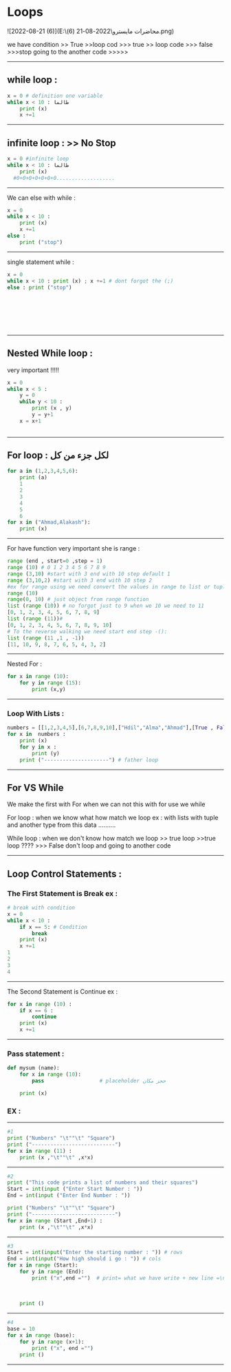 # Loops 



![2022-08-21 (6)](E:\محاضرات مايسترو\2022-08-21 (6).png)

we have condition  >> True >>loop cod >>> true  >> loop code >>> false  >>>stop  going to the another code >>>>>

------------

## while loop :

```python
x = 0 # definition one variable
while x < 10 : طالما 
    print (x)
    x +=1
```



[^]: !image-20220821025018412(C:\Users\49157\AppData\Roaming\Typora\typora-user-images\image-20220821025018412.png)

-------------------

## infinite  loop :  >> No Stop 

```python
x = 0 #infinite loop 
while x < 10 : طالما 
    print (x)
  #0+0+0+0+0+0+0...................
```

------------

We can else with while  :

```python
x = 0
while x < 10 :
    print (x)
    x +=1
else :
    print ("stop")
```



---------------------

single statement while :

```python
x = 0
while x < 10 : print (x) ; x +=1 # dont forgot the (;)
else : print ("stop")
    
 
    
    

    
```

 

----------------------

## Nested While loop : 

very important  !!!!!

```py
x = 0
while x < 5 :
    y = 0
    while y < 10 :
        print (x , y)
        y = y+1
    x = x+1
        
```

-------------------

## For loop : لكل جزء من كل 

```python
for a in (1,2,3,4,5,6):
    print (a)
    1
    2
    3
    4
    5
    6
for x in ("Ahmad,Alakash"):
    print (x)

```

---------------

For have function  very important she is range : 

```python
range (end , start=0 ,step = 1)
range (10) # 0 1 2 3 4 5 6 7 8 9
range (3,10) #start with 3 end with 10 step default 1
range (3,10,2) #start with 3 end with 10 step 2
#ex for range using we need convert the values in range to list or tuple >>
range (10)
range(0, 10) # just object from range function
list (range (10)) # no forgot just to 9 when we 10 we need to 11 
[0, 1, 2, 3, 4, 5, 6, 7, 8, 9]
list (range (11))# 
[0, 1, 2, 3, 4, 5, 6, 7, 8, 9, 10]
# To the reverse walking we need start end step -():
list (range (11 ,1 , -1))
[11, 10, 9, 8, 7, 6, 5, 4, 3, 2]


```

-------------

Nested For :

```python
for x in range (10):
    for y in range (15):
        print (x,y)

```

----------

### Loop With Lists :

```python
numbers = [[1,2,3,4,5],[6,7,8,9,10],["Hdil","Alma","Ahmad"],[True , False]] # list of lists
for x in  numbers : 
    print (x)
    for y in x :
        print (y)
    print ("---------------------") # father loop

```

--------------

## For  VS  While    

We make the first with For when we can not this with for use we while 

For loop : when we know what how match we loop ex :  with lists with tuple and another type from this data ..........

While loop : when we don't know how match we loop  >> true loop >>true loop ???? >>> False  don't loop and going to another code  

------------

## Loop Control Statements :

### The First Statement is Break  ex :

```python
# break with condition
x = 0
while x < 10 :
    if x == 5: # Condition
        break
    print (x)
    x +=1
1
2
3
4

```

------------

The Second  Statement is Continue ex :

```python
for x in range (10) :
    if x == 6 :
        continue
    print (x)
    x +=1

```

------------------

### Pass statement : 

```python
def mysum (name):
    for x in range (10):
        pass                  # placeholder حجز مكان 

    print (x)

```

### EX :

------------------



```python
#1
print ("Numbers" "\t""\t" "Square")
print ("---------------------------")
for x in range (11) :
    print (x ,"\t""\t" ,x*x)

```

-------------------------

```python
#2
print ("This code prints a list of numbers and their squares")
Start = int(input ("Enter Start Number : "))
End = int(input ("Enter End Number : "))

print ("Numbers" "\t""\t" "Square")
print ("---------------------------")
for x in range (Start ,End+1) :
    print (x ,"\t""\t" ,x*x)

```

---------------

```python
#3
Start = int(input("Enter the starting number : ")) # rows
End = int(input("How high should i go : ")) # cols
for x in range (Start):
    for y in range (End):
        print ("x",end ="")  # print= what we have write + new line =\n
        
       
   
    print ()


```

--------------

```python
#4
base = 10
for x in range (base):
    for y in range (x+1):
        print ("x", end ="")
    print ()

```

-------------

